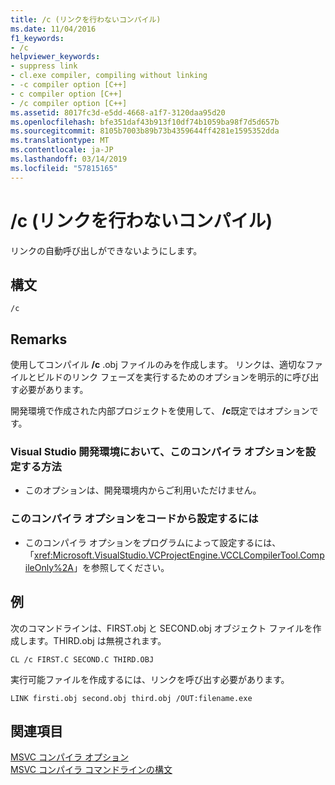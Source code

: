 ```yaml
---
title: /c (リンクを行わないコンパイル)
ms.date: 11/04/2016
f1_keywords:
- /c
helpviewer_keywords:
- suppress link
- cl.exe compiler, compiling without linking
- -c compiler option [C++]
- c compiler option [C++]
- /c compiler option [C++]
ms.assetid: 8017fc3d-e5dd-4668-a1f7-3120daa95d20
ms.openlocfilehash: bfe351daf43b913f10df74b1059ba98f7d5d657b
ms.sourcegitcommit: 8105b7003b89b73b4359644ff4281e1595352dda
ms.translationtype: MT
ms.contentlocale: ja-JP
ms.lasthandoff: 03/14/2019
ms.locfileid: "57815165"
---
```

# <a name="c-compile-without-linking"></a>/c (リンクを行わないコンパイル)

リンクの自動呼び出しができないようにします。

## <a name="syntax"></a>構文

```
/c
```

## <a name="remarks"></a>Remarks

使用してコンパイル **/c** .obj ファイルのみを作成します。 リンクは、適切なファイルとビルドのリンク フェーズを実行するためのオプションを明示的に呼び出す必要があります。

開発環境で作成された内部プロジェクトを使用して、 **/c**既定ではオプションです。

### <a name="to-set-this-compiler-option-in-the-visual-studio-development-environment"></a>Visual Studio 開発環境において、このコンパイラ オプションを設定する方法

- このオプションは、開発環境内からご利用いただけません。

### <a name="to-set-this-compiler-option-programmatically"></a>このコンパイラ オプションをコードから設定するには

- このコンパイラ オプションをプログラムによって設定するには、「<xref:Microsoft.VisualStudio.VCProjectEngine.VCCLCompilerTool.CompileOnly%2A>」を参照してください。

## <a name="example"></a>例

次のコマンドラインは、FIRST.obj と SECOND.obj オブジェクト ファイルを作成します。THIRD.obj は無視されます。

```
CL /c FIRST.C SECOND.C THIRD.OBJ
```

実行可能ファイルを作成するには、リンクを呼び出す必要があります。

```
LINK firsti.obj second.obj third.obj /OUT:filename.exe
```

## <a name="see-also"></a>関連項目

[MSVC コンパイラ オプション](compiler-options.md)<br/>
[MSVC コンパイラ コマンドラインの構文](compiler-command-line-syntax.md)
